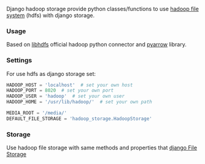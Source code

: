 Django hadoop storage provide python classes/functions
to use [hadoop file system](https://hadoop.apache.org/docs/r1.2.1/hdfs_design.html) 
 (hdfs) with django storage.

### Usage

Based on [libhdfs](https://hadoop.apache.org/docs/current/hadoop-project-dist/hadoop-hdfs/LibHdfs.html) 
official hadoop python connector and [pyarrow](https://arrow.apache.org/docs/python/filesystems.html)
library. 


### Settings
For use hdfs as django storage set:

```python
HADOOP_HOST = 'localhost'  # set your own host
HADOOP_PORT = 8020  # set your own port
HADOOP_USER = 'hadoop'  # set your own user
HADOOP_HOME = '/usr/lib/hadoop/'  # set your own path

MEDIA_ROOT = '/media/'
DEFAULT_FILE_STORAGE = 'hadoop_storage.HadoopStorage'
```

### Storage
Use hadoop file storage with same methods and properties that 
[django File Storage](https://docs.djangoproject.com/en/3.0/ref/files/storage/)


